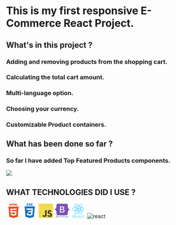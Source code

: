 # This is my first responsive E-Commerce React Project.

## What's in this project ?
### Adding and removing products from the shopping cart.
### Calculating the total cart amount.
### Multi-language option.
### Choosing your currency.
### Customizable Product containers.

## What has been done so far ?
### So far I have added Top Featured Products components.

<img src="https://imgyukle.com/f/2022/01/02/ounupe.png" />


## WHAT TECHNOLOGIES DID I USE ?
<p align="left">
    <img src="https://raw.githubusercontent.com/devicons/devicon/master/icons/html5/html5-plain-wordmark.svg" alt="html5"  width="40" height="40"/>
    <img src="https://raw.githubusercontent.com/devicons/devicon/master/icons/css3/css3-plain-wordmark.svg" alt="css3"  width="40" height="40"/>
    <img src="https://raw.githubusercontent.com/devicons/devicon/master/icons/javascript/javascript-original.svg" alt="javascript" width="40" height="40"/>
    <img src="https://raw.githubusercontent.com/devicons/devicon/master/icons/bootstrap/bootstrap-plain-wordmark.svg" alt="react" width="40" height="40"/>
    <img src="https://raw.githubusercontent.com/devicons/devicon/master/icons/react/react-original-wordmark.svg" alt="react" width="40" height="40"/>
  <img src="https://i.hizliresim.com/2buzql9.png" alt="react" width="40" height="40"/>
</p>



